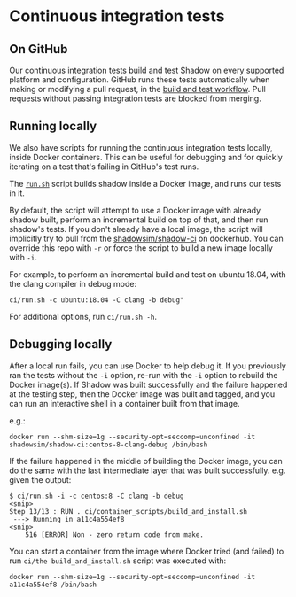 # Continuous integration tests

## On GitHub

Our continuous integration tests build and test Shadow on every supported
platform and configuration. GitHub runs these tests automatically when making
or modifying a pull request, in the [build and test
workflow](../.github/workflows/build_shadow.yml). Pull requests without passing
integration tests are blocked from merging.

## Running locally

We also have scripts for running the continuous integration tests locally,
inside Docker containers. This can be useful for debugging and for quickly
iterating on a test that's failing in GitHub's test runs.

The [`run.sh`](../ci/run.sh) script builds shadow inside a Docker image, and
runs our tests in it.

By default, the script will attempt to use a Docker image with already shadow
built, perform an incremental build on top of that, and then run shadow's tests.
If you don't already have a local image, the script will implicitly try to pull
from the [shadowsim/shadow-ci](https://hub.docker.com/r/shadowsim/shadow-ci) on
dockerhub. You can override this repo with `-r` or force the script to build a
new image locally with `-i`.

For example, to perform an incremental build and test on ubuntu 18.04,
with the clang compiler in debug mode:

```{.bash}
ci/run.sh -c ubuntu:18.04 -C clang -b debug"
```

For additional options, run `ci/run.sh -h`.

## Debugging locally

After a local run fails, you can use Docker to help debug it. If you previously
ran the tests without the `-i` option, re-run with the `-i` option to rebuild
the Docker image(s). If Shadow was built successfully and the failure happened
at the testing step, then the Docker image was built and tagged, and you can
run an interactive shell in a container built from that image.

e.g.:

```{.bash}
docker run --shm-size=1g --security-opt=seccomp=unconfined -it shadowsim/shadow-ci:centos-8-clang-debug /bin/bash
```

If the failure happened in the middle of building the Docker image, you can do
the same with the last intermediate layer that was built successfully. e.g.
given the output:

```{.bash}
$ ci/run.sh -i -c centos:8 -C clang -b debug
<snip>
Step 13/13 : RUN . ci/container_scripts/build_and_install.sh
 ---> Running in a11c4a554ef8
<snip>
    516 [ERROR] Non - zero return code from make.
```

You can start a container from the image where Docker tried (and failed) to run
`ci/the build_and_install.sh` script was executed with:

```{.bash}
docker run --shm-size=1g --security-opt=seccomp=unconfined -it a11c4a554ef8 /bin/bash
```
